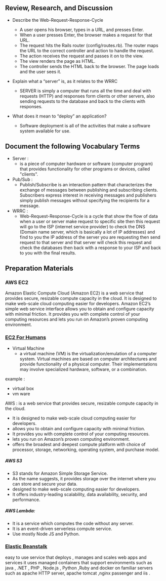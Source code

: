 ## Review, Research, and Discussion
* Describe the Web-Request-Response-Cycle
    * A user opens his browser, types in a URL, and presses Enter.
    * When a user presses Enter, the browser makes a request for that URL.
    * The request hits the Rails router (config/routes.rb). The router maps the URL to the correct controller and action to handle the request.
    * The action receives the request and passes it on to the view.
    * The view renders the page as HTML.
    * The controller sends the HTML back to the browser. The page loads and the user sees it.

* Explain what a “server” is, as it relates to the WRRC
    * SERVER is simply a computer that runs all the time and deal with requests (HTTP) and responses form clients or other servers, also sending requests to the database and back to the clients with responses.
* What does it mean to “deploy” an application?
    * Software deployment is all of the activities that make a software system available for use.

## Document the following Vocabulary Terms
* Server : 
    * is a piece of computer hardware or software (computer program) that provides functionality for other programs or devices, called "clients".
* Pub/Sub : 
    * Publish/Subscribe is an interaction pattern that characterizes the exchange of messages between publishing and subscribing clients. Subscribers express interest in receiving messages and publishers simply publish messages without specifying the recipients for a message. 
* WRRC :
    * Web-Request-Response-Cycle is a cycle that show the flow of data when a user or server make request to specific site then this request will go to the ISP (internet service provider) to check the DNS (Domain name server, which is basically a lot of IP addresses) and find to you the IP address of the server you are requesting then send request to that server and that server will check this request and check the databases then back with a response to your ISP and back to you with the final results.
## Preparation Materials
### AWS EC2
Amazon Elastic Compute Cloud (Amazon EC2) is a web service that provides secure, resizable compute capacity in the cloud. It is designed to make web-scale cloud computing easier for developers. Amazon EC2’s simple web service interface allows you to obtain and configure capacity with minimal friction. It provides you with complete control of your computing resources and lets you run on Amazon’s proven computing environment.
### [EC2 For Humans](https://www.youtube.com/watch?v=lZMkgOMYYIg)
* Virtual Machine 
    * a virtual machine (VM) is the virtualization/emulation of a computer system. Virtual machines are based on computer architectures and provide functionality of a physical computer. Their implementations may involve specialized hardware, software, or a combination.

example :
* virtual box
* vm ware


AWS : is a web service that provides secure, resizable compute capacity in the cloud.

* It is designed to make web-scale cloud computing easier for developers.
* allows you to obtain and configure capacity with minimal friction.
* It provides you with complete control of your computing resources.
* lets you run on Amazon’s proven computing environment.
* offers the broadest and deepest compute platform with choice of processor, storage, networking, operating system, and purchase model.
##### AWS S3
* S3 stands for Amazon Simple Storage Service.
* As the name suggests, it provides storage over the internet where you can store and secure your data.
* designed to make web-scale computing easier for developers.
* It offers industry-leading scalability, data availability, security, and performance.
##### AWS Lambda:
* It is a service which computes the code without any server.
* It is an event-driven serverless compute service.
* Use mostly Node JS and Python.
### [Elastic Beanstalk](https://www.youtube.com/watch?v=SrwxAScdyT0)
easy to use service that deploys , manages and scales web apps and services
it uses managed containers that support environments such as java , .NET , PHP , Node.js , Python ,Ruby and docker on familiar servers such as apache HTTP server, apache tomcat ,nginx passenger and iis .
